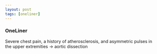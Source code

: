 ```yaml
---
layout: post
tags: [oneliner]
---
```



### OneLiner

Severe chest pain, a history of atherosclerosis, and asymmetric pulses in the upper extremities -> aortic dissection
